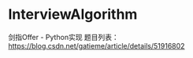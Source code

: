 # InterviewAlgorithm
剑指Offer - Python实现
题目列表：https://blog.csdn.net/gatieme/article/details/51916802
